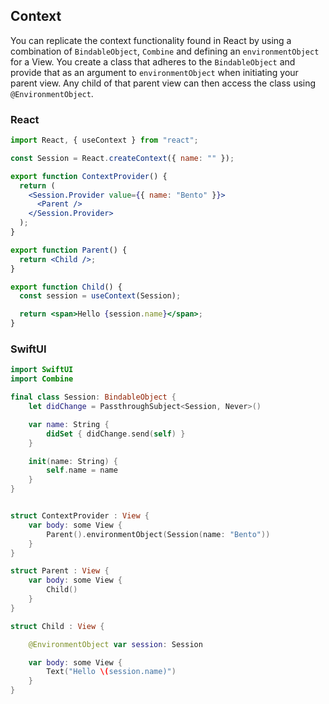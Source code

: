 ## Context

You can replicate the context functionality found in React by using a combination of `BindableObject`, `Combine` and defining an `environmentObject` for a View. You create a class that adheres to the `BindableObject` and provide that as an argument to `environmentObject` when initiating your parent view. Any child of that parent view can then access the class using `@EnvironmentObject`.

### React

```jsx
import React, { useContext } from "react";

const Session = React.createContext({ name: "" });

export function ContextProvider() {
  return (
    <Session.Provider value={{ name: "Bento" }}>
      <Parent />
    </Session.Provider>
  );
}

export function Parent() {
  return <Child />;
}

export function Child() {
  const session = useContext(Session);

  return <span>Hello {session.name}</span>;
}
```

### SwiftUI

```swift
import SwiftUI
import Combine

final class Session: BindableObject {
    let didChange = PassthroughSubject<Session, Never>()

    var name: String {
        didSet { didChange.send(self) }
    }

    init(name: String) {
        self.name = name
    }
}


struct ContextProvider : View {
    var body: some View {
        Parent().environmentObject(Session(name: "Bento"))
    }
}

struct Parent : View {
    var body: some View {
        Child()
    }
}

struct Child : View {

    @EnvironmentObject var session: Session

    var body: some View {
        Text("Hello \(session.name)")
    }
}
```
